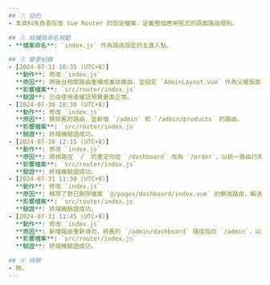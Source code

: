 ```yaml
---
## ① 目的
- 本資料夾負責存放 Vue Router 的設定檔案，定義整個應用程式的頁面路由規則。

## ② 結構與命名規範
- **檔案命名**: `index.js` 作為路由設定的主進入點。

## ③ 變更紀錄
- [2024-07-31 10:35 (UTC+8)]
  **動作**: 修改 `index.js`
  **原因**: 將後台相關路由重構成巢狀路由，並指定 `AdminLayout.vue` 作為父層版面，以修正後台頁面未正確載入版面的問題。
  **影響檔案**: `src/router/index.js`
  **驗證**: 已由使用者確認預覽畫面正常。
- [2024-07-30 10:30 (UTC+8)]
  **動作**: 修改 `index.js`
  **原因**: 移除舊的路由，並新增 `/admin` 和 `/admin/products` 的路由。
  **影響檔案**: `src/router/index.js`
  **驗證**: 終端機驗證成功。
- [2024-07-30 12:15 (UTC+8)]
  **動作**: 修改 `index.js`
  **原因**: 將根路徑 `/` 的重定向從 `/dashboard` 改為 `/order`，以統一路由行為並解決 `No match found` 警告。
  **影響檔案**: `src/router/index.js`
  **驗證**: 終端機驗證成功。
- [2024-07-31 11:30 (UTC+8)]
  **動作**: 修改 `index.js`
  **原因**: 移除了對已刪除檔案 `@/pages/dashboard/index.vue` 的無效路由，解決了 Vite 編譯時的 `import-analysis` 錯誤。
  **影響檔案**: `src/router/index.js`
  **驗證**: 終端機驗證成功。
- [2024-07-31 11:45 (UTC+8)]
  **動作**: 修改 `index.js`
  **原因**: 新增路由重新導向，將舊的 `/admin/dashboard` 路徑指向 `/admin`，以解決 `No match found` 警告並確保舊連結的相容性。
  **影響檔案**: `src/router/index.js`
  **驗證**: 終端機驗證成功。

## ④ 待辦
- 無。
---
```

